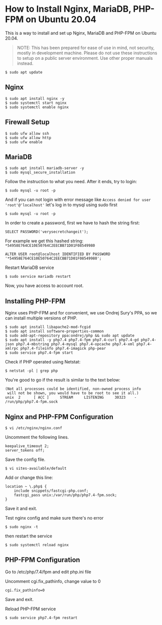 # How to Install Nginx, MariaDB, PHP-FPM on Ubuntu 20.04

This is a way to install and set up Nginx, MariaDB and PHP-FPM on Ubuntu 20.04.

> NOTE: This has been prepared for ease of use in mind, not security, mostly in development machine. Please do not use these instructions to setup on a public server environment. Use other proper manuals instead.

```
$ sudo apt update
```
## Nginx
```
$ sudo apt install nginx -y
$ sudo systemctl start nginx
$ sudo systemctl enable nginx
```
## Firewall Setup
```
$ sudo ufw allow ssh
$ sudo ufw allow http
$ sudo ufw enable
```
## MariaDB
```
$ sudo apt install mariadb-server -y
$ sudo mysql_secure_installation
```
Follow the instruction to what you need. After it ends, try to login:
```
$ sudo mysql -u root -p
```
And if you can not login with error message like `Access denied for user 'root'@'localhost'` let's log in to mysql using sudo first

```
$ sudo mysql -u root -p
```
In order to create a password, first we have to hash the string first:
```
SELECT PASSWORD('verysecretchangeit');
```
For example we get this hashed string: `*54958E764CE10E50764C2EECBB71D01F08549980`

```
ALTER USER root@localhost IDENTIFIED BY PASSWORD '*54958E764CE10E50764C2EECBB71D01F08549980';
```
Restart MariaDB service
```
$ sudo service mariadb restart
```
Now, you have access to account root.

## Installing PHP-FPM

Nginx uses PHP-FPM and for convenient, we use Ondrej Sury's PPA, so we can install multiple versions of PHP.

```
$ sudo apt install libapache2-mod-fcgid
$ sudo apt install software-properties-common
$ sudo add-apt-repository ppa:ondrej/php && sudo apt update
$ sudo apt install -y php7.4 php7.4-fpm php7.4-curl php7.4-gd php7.4-json php7.4-mbstring php7.4-mysql php7.4-opcache php7.4-xml php7.4-xmlrpc php7.4-fileinfo php7.4-imagick php-pear
$ sudo service php7.4-fpm start
```
Check if PHP operated using Netstat:
```
$ netstat -pl | grep php
```
You're good to go if the result is similar to the text below:
```
(Not all processes could be identified, non-owned process info
 will not be shown, you would have to be root to see it all.)
unix  2      [ ACC ]     STREAM     LISTENING     30323    -                    /run/php/php7.4-fpm.sock
```

## Nginx and PHP-FPM Configuration
```
$ vi /etc/nginx/nginx.conf
```
Uncomment the following lines.
```
keepalive_timeout 2;
server_tokens off;
```
Save the config file.
```
$ vi sites-available/default
```
Add or change this line:
```
location ~ \.php$ {
    include snippets/fastcgi-php.conf;
    fastcgi_pass unix:/var/run/php/php7.4-fpm.sock;
}
```
Save it and exit.

Test nginx config and make sure there's no error
```
$ sudo nginx -t
```
then restart the service
```
$ sudo systemctl reload nginx
```
## PHP-FPM Configuration

Go to /etc/php/7.4/fpm and edit php.ini file

Uncomment cgi.fix_pathinfo, change value to 0
```
cgi.fix_pathinfo=0
```
Save and exit.

Reload PHP-FPM service
```
$ sudo service php7.4-fpm restart
```
